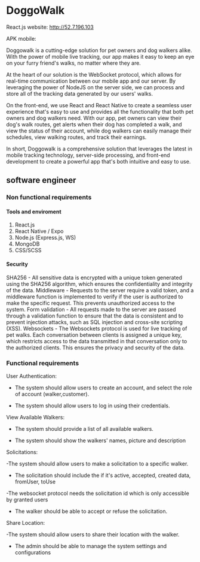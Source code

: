 # DoggoWalk

React.js website: http://52.7.196.103

APK mobile:

Doggowalk is a cutting-edge solution for pet owners and dog walkers alike. With the power of mobile live tracking, our app makes it easy to keep an eye on your furry friend's walks, no matter where they are.

At the heart of our solution is the WebSocket protocol, which allows for real-time communication between our mobile app and our server. By leveraging the power of NodeJS on the server side, we can process and store all of the tracking data generated by our users' walks.

On the front-end, we use React and React Native to create a seamless user experience that's easy to use and provides all the functionality that both pet owners and dog walkers need. With our app, pet owners can view their dog's walk routes, get alerts when their dog has completed a walk, and view the status of their account, while dog walkers can easily manage their schedules, view walking routes, and track their earnings.

In short, Doggowalk is a comprehensive solution that leverages the latest in mobile tracking technology, server-side processing, and front-end development to create a powerful app that's both intuitive and easy to use.

## software engineer

### Non functional requirements

#### Tools and enviroment

1. React.js 
2. React Native / Expo
3. Node.js (Express.js, WS)
4. MongoDB
5. CSS/SCSS

#### Security

SHA256 - All sensitive data is encrypted with a unique token generated using the SHA256 algorithm, which ensures the confidentiality and integrity of the data.
Middleware - Requests to the server require a valid token, and a middleware function is implemented to verify if the user is authorized to make the specific request. This prevents unauthorized access to the system.
Form validation - All requests made to the server are passed through a validation function to ensure that the data is consistent and to prevent injection attacks, such as SQL injection and cross-site scripting (XSS).
Websockets - The Websockets protocol is used for live tracking of pet walks. Each conversation between clients is assigned a unique key, which restricts access to the data transmitted in that conversation only to the authorized clients. This ensures the privacy and security of the data.

### Functional requirements

User Authentication: 

  - The system should allow users to create an account, and select the role of account (walker,customer).
  
  - The system should allow users to log in using their credentials.

View Available Walkers:

  - The system should provide a list of all available walkers.
  
  - The system should show the walkers' names, picture and description
 
Solicitations:

   -The system should allow users to make a solicitation to a specific walker.
   
  - The solicitation should include the if it's active, accepted, created data, fromUser, toUse
 
   -The websocket protocol needs the solicitation id which is only accessible by granted users
   
  - The walker should be able to accept or refuse the solicitation.
  
 Share Location:
  
 -The system should allow users to share their location with the walker.
 
  - The admin should be able to manage the system settings and configurations
 
